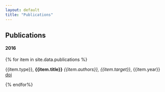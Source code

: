```yaml
---
layout: default
title: "Publications"
---
```


## Publications

<div class="panel panel-default">
<div class="panel-heading">
      <h4 class="panel-title">2016</h4>
    </div>
<div class="panel-body">
{% for item in site.data.publications %}
<div>
<p><span class="label label-primary">{{item.type}}</span>,
<strong>{{item.title}}</strong>
<em>{{item.authors}}, {{item.target}}</em>, {{item.year}} <a href="{{item.doi_link}}"><span class="badge">doi</span></a> <a href="{{item.filename}}"><span class="glyphicon glyphicon-download-alt" aria-hidden="true"></span></a>
</p>
</div>
{% endfor%}
</div>
</div>
